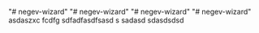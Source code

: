 "# negev-wizard" 
"# negev-wizard" 
"# negev-wizard" 
"# negev-wizard" 
asdaszxc
fcdfg
sdfadfasdfsasd
s
sadasd
sdasdsdsd
